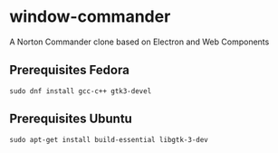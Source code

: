 # window-commander
A Norton Commander clone based on Electron and  Web Components
## Prerequisites Fedora
``` 
sudo dnf install gcc-c++ gtk3-devel
``` 
## Prerequisites Ubuntu
``` 
sudo apt-get install build-essential libgtk-3-dev
``` 